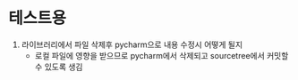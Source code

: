 # 테스트용

1. 라이브러리에서 파일 삭제후 pycharm으로 내용 수정시 어떻게 될지
   - 로컬 파일에 영향을 받으므로 pycharm에서 삭제되고 sourcetree에서 커밋할수 있도록 생김